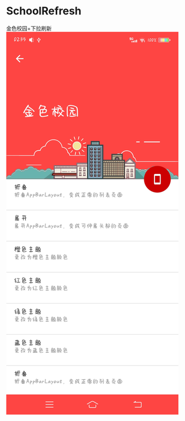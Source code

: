 # SchoolRefresh
金色校园+下拉刷新
![image](https://raw.githubusercontent.com/GuiZhouAndroid/SchoolRefresh/master/Picture.jpg)
